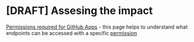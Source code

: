 # [DRAFT] Assesing the impact

[Permissions required for GitHub Apps](https://docs.github.com/en/rest/overview/permissions-required-for-github-apps) - this page helps to understand what endpoints can be accessed with a specific [permission](https://docs.github.com/en/actions/using-workflows/workflow-syntax-for-github-actions#permissions)
